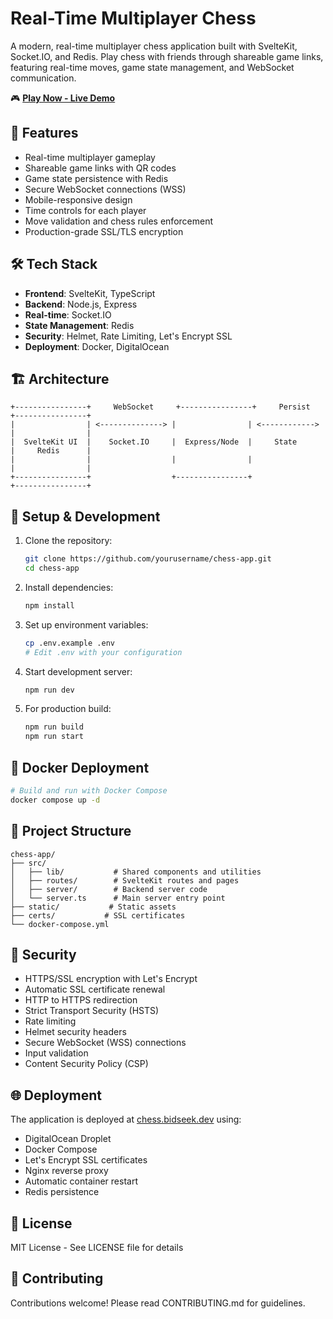 # Real-Time Multiplayer Chess

A modern, real-time multiplayer chess application built with SvelteKit, Socket.IO, and Redis. Play chess with friends through shareable game links, featuring real-time moves, game state management, and WebSocket communication.

🎮 **[Play Now - Live Demo](https://chess.bidseek.dev)** 

## 🚀 Features
- Real-time multiplayer gameplay
- Shareable game links with QR codes
- Game state persistence with Redis
- Secure WebSocket connections (WSS)
- Mobile-responsive design
- Time controls for each player
- Move validation and chess rules enforcement
- Production-grade SSL/TLS encryption

## 🛠 Tech Stack
- **Frontend**: SvelteKit, TypeScript
- **Backend**: Node.js, Express
- **Real-time**: Socket.IO
- **State Management**: Redis
- **Security**: Helmet, Rate Limiting, Let's Encrypt SSL
- **Deployment**: Docker, DigitalOcean

## 🏗 Architecture
```
+----------------+     WebSocket     +----------------+     Persist     +----------------+
|                | <--------------> |                | <------------> |                |
|  SvelteKit UI  |    Socket.IO     |  Express/Node  |     State      |     Redis      |
|                |                  |                |                |                |
+----------------+                  +----------------+                +----------------+
```

## 🔧 Setup & Development
1. Clone the repository:
   ```bash
   git clone https://github.com/yourusername/chess-app.git
   cd chess-app
   ```

2. Install dependencies:
   ```bash
   npm install
   ```

3. Set up environment variables:
   ```bash
   cp .env.example .env
   # Edit .env with your configuration
   ```

4. Start development server:
   ```bash
   npm run dev
   ```

5. For production build:
   ```bash
   npm run build
   npm run start
   ```

## 🐳 Docker Deployment
```bash
# Build and run with Docker Compose
docker compose up -d
```

## 📁 Project Structure
```
chess-app/
├── src/
│   ├── lib/           # Shared components and utilities
│   ├── routes/        # SvelteKit routes and pages
│   ├── server/        # Backend server code
│   └── server.ts      # Main server entry point
├── static/           # Static assets
├── certs/           # SSL certificates
└── docker-compose.yml
```

## 🔐 Security
- HTTPS/SSL encryption with Let's Encrypt
- Automatic SSL certificate renewal
- HTTP to HTTPS redirection
- Strict Transport Security (HSTS)
- Rate limiting
- Helmet security headers
- Secure WebSocket (WSS) connections
- Input validation
- Content Security Policy (CSP)

## 🌐 Deployment
The application is deployed at [chess.bidseek.dev](https://chess.bidseek.dev) using:
- DigitalOcean Droplet
- Docker Compose
- Let's Encrypt SSL certificates
- Nginx reverse proxy
- Automatic container restart
- Redis persistence

## 📝 License
MIT License - See LICENSE file for details

## 🤝 Contributing
Contributions welcome! Please read CONTRIBUTING.md for guidelines.
